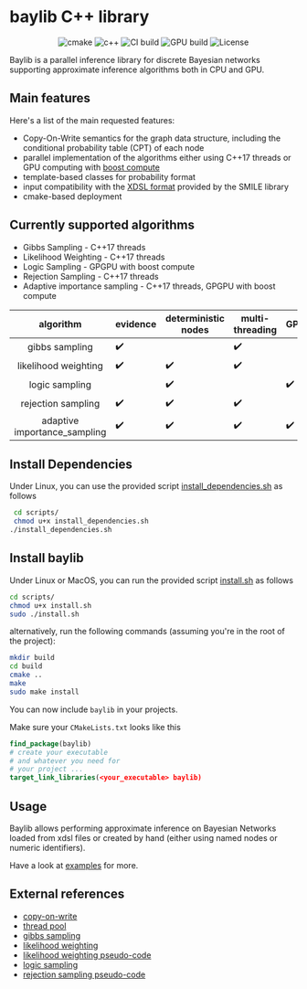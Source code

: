 # baylib C++ library
<p align="center">
 <img alt="cmake" src="https://img.shields.io/badge/cmake-v3.13+-green"/>
 <img alt="c++" src="https://img.shields.io/badge/C++-17 | 20-blue.svg?style=flat&logo=c%2B%2B"/> 
 <img alt="CI build" src="https://github.com/mspronesti/baylib/actions/workflows/ci.yml/badge.svg"/> 
 <img alt="GPU build" src="https://github.com/mspronesti/baylib/actions/workflows/build-gpu.yml/badge.svg"/>
 <img alt="License" src="https://img.shields.io/github/license/mspronesti/baylib"/>
</p>

Baylib is a parallel inference library for discrete Bayesian networks supporting approximate inference algorithms both in CPU and GPU.

## Main features
Here's a list of the main requested features:
* Copy-On-Write semantics for the graph data structure, including the conditional probability table (CPT) of each node 
* parallel implementation of the algorithms either using C++17 threads or GPU computing with [boost compute](https://www.boost.org/doc/libs/1_66_0/libs/compute/doc/html/index.html)
* template-based classes for probability format
* input compatibility with the [XDSL format](https://support.bayesfusion.com/docs/) provided by the SMILE library
* cmake-based deployment

## Currently supported algorithms
* Gibbs Sampling - C++17 threads
* Likelihood Weighting - C++17 threads
* Logic Sampling - GPGPU with boost compute
* Rejection Sampling - C++17 threads
* Adaptive importance sampling - C++17 threads, GPGPU with boost compute

|       algorithm      	         | evidence 	| deterministic nodes 	| multi-threading 	| GPGPU 	|
|:------------------------------:|--------------|-----------------------|-------------------|-----------|
| gibbs sampling       	         |    :heavy_check_mark:   	|                       	|     :heavy_check_mark:    |                       	|
| likelihood weighting 	         |    :heavy_check_mark:   	|    :heavy_check_mark:    	|     :heavy_check_mark:    |                       	|
| logic sampling       	         |                      	|    :heavy_check_mark:     |                        	|   :heavy_check_mark:   	|
| rejection sampling  	         |    :heavy_check_mark:    |    :heavy_check_mark:     |     :heavy_check_mark:    |                       	|
| adaptive importance_sampling   |    :heavy_check_mark:  	|    :heavy_check_mark:     |     :heavy_check_mark:    |   :heavy_check_mark:   	|

## Install Dependencies
Under Linux, you can use 
the provided script [install_dependencies.sh](scripts/install_dependencies.sh) as follows
```bash
 cd scripts/
 chmod u+x install_dependencies.sh
./install_dependencies.sh
```

## Install baylib
Under Linux or MacOS, you can 
run the provided script [install.sh](scripts/install.sh) as follows
```bash
cd scripts/
chmod u+x install.sh
sudo ./install.sh
```
alternatively, run the following commands
(assuming you're in the root of the project):
```bash
mkdir build
cd build
cmake ..
make
sudo make install
```
You can now include `baylib` in your projects.

Make sure your `CMakeLists.txt` looks like this
```cmake
find_package(baylib)
# create your executable 
# and whatever you need for
# your project ...
target_link_libraries(<your_executable> baylib)
```
## Usage
Baylib allows performing approximate inference on Bayesian Networks loaded from xdsl files
or created by hand (either using named nodes or numeric identifiers). 

Have a look at [examples](examples) for more.

## External references
* [copy-on-write](https://doc.qt.io/qt-5/qsharedpointer.html)
* [thread pool](https://github.com/bshoshany/thread-pool)
* [gibbs sampling](http://vision.psych.umn.edu/users/schrater/schrater_lab/courses/AI2/gibbs.pdf)
* [likelihood weighting](https://arxiv.org/pdf/1304.1504.pdf)
* [likelihood weighting pseudo-code](https://github.com/aimacode/aima-pseudocode/blob/master/md/Likelihood-Weighting.md)
* [logic sampling](https://www.academia.edu/35954159/Propagating_Uncertainty_in_Bayesian_Networks_by_Probabilistic_Logic_Sampling)
* [rejection sampling pseudo-code](https://github.com/aimacode/aima-pseudocode/blob/master/md/Rejection-Sampling.md)